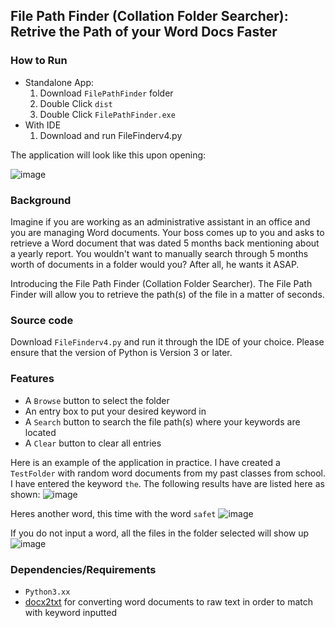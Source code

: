 
## File Path Finder (Collation Folder Searcher): Retrive the Path of your Word Docs Faster

### How to Run
- Standalone App:
   1. Download `FilePathFinder` folder
   2. Double Click  `dist`
   3. Double Click `FilePathFinder.exe`
- With IDE
  1. Download and run FileFinderv4.py 
  
The application will look like this upon opening:

![image](https://user-images.githubusercontent.com/72810148/166083223-720924e9-bc79-48fd-9a75-9e76b60cb45f.png)
### Background 
Imagine if you are working as an administrative assistant in an office and you are managing Word documents. Your boss comes up to you and asks to retrieve a Word document that was dated 5 months back mentioning about a yearly report. You wouldn't want to manually search through 5 months worth of documents in a folder would you? After all, he wants it ASAP.

Introducing the File Path Finder (Collation Folder Searcher). The File Path Finder will allow you to retrieve the path(s) of the file in a matter of seconds.

### Source code
Download `FileFinderv4.py` and run it through the IDE of your choice. Please ensure that the version of Python is Version 3 or later.
### Features
- A `Browse` button to select the folder
- An entry box to put your desired keyword in
- A `Search` button to search the file path(s) where your keywords are located
- A `Clear` button to clear all entries 


Here is an example of the application in practice. I have created a `TestFolder` with random word documents from my past classes from school. I have entered the keyword `the`. The following results have are listed here as shown: 
![image](https://user-images.githubusercontent.com/72810148/166127065-fe1dbf57-a64a-48ea-86f7-fc53b6c5bf24.png)

Heres another word, this time with the word `safet`
![image](https://user-images.githubusercontent.com/72810148/166127079-693aabbd-70f8-47b7-94f9-ef7eaf78eefd.png)

If you do not input a word, all the files in the folder selected will show up
![image](https://user-images.githubusercontent.com/72810148/166127092-fd6fc875-84cc-49fc-9c99-2f2e8f992eb6.png)

### Dependencies/Requirements
- `Python3.xx`
- [docx2txt](https://github.com/ankushshah89/python-docx2txt) for converting word documents to raw text in order to match with keyword inputted

